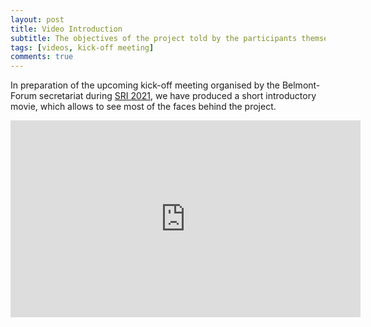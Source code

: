 ```yaml
---
layout: post
title: Video Introduction
subtitle: The objectives of the project told by the participants themselves
tags: [videos, kick-off meeting]
comments: true
---
```


In preparation of the upcoming kick-off meeting organised by the Belmont-Forum secretariat during [SRI 2021](https://sri2021.org), we have produced a short introductory movie, which allows to see most of the faces behind the project. 

<p style="text-align:center">
<iframe width="560" height="315" src="https://www.youtube.com/embed/Mg5H7wg0rZk" title="Video player" frameborder="0" allow="accelerometer; autoplay; clipboard-write; encrypted-media; gyroscope; picture-in-picture" allowfullscreen></iframe>
 </p>

